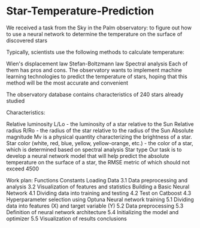 # Star-Temperature-Prediction  

We received a task from the Sky in the Palm observatory: to figure out how to use a neural network to determine the temperature on the surface of discovered stars

Typically, scientists use the following methods to calculate temperature:

Wien's displacement law
Stefan-Boltzmann law
Spectral analysis
Each of them has pros and cons. The observatory wants to implement machine learning technologies to predict the temperature of stars, hoping that this method will be the most accurate and convenient

The observatory database contains characteristics of 240 stars already studied

Characteristics:

Relative luminosity L/Lo - the luminosity of a star relative to the Sun
Relative radius R/Ro - the radius of the star relative to the radius of the Sun
Absolute magnitude Mv is a physical quantity characterizing the brightness of a star.
Star color (white, red, blue, yellow, yellow-orange, etc.) - the color of a star, which is determined based on spectral analysis
Star type
Our task is to develop a neural network model that will help predict the absolute temperature on the surface of a star, the RMSE metric of which should not exceed 4500

Work plan:
Functions
Constants
Loading Data
3.1 Data preprocessing and analysis
3.2 Visualization of features and statistics
Building a Basic Neural Network
4.1 Dividing data into training and testing
4.2 Test on Catboost
4.3 Hyperparameter selection using Optuna
Neural network training
5.1 Dividing data into features (X) and target variable (Y)
5.2 Data preprocessing
5.3 Definition of neural network architecture
5.4 Initializing the model and optimizer
5.5 Visualization of results
conclusions
